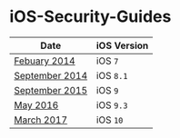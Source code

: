 # iOS-Security-Guides

| Date            | iOS Version |
| ----            | ----------- |
| [Febuary 2014](https://github.com/0xmachos/iOS-Security-Guides/blob/master/iOS_Security_Guide_Feb14.pdf)    | iOS `7`	      |
| [September 2014](https://github.com/0xmachos/iOS-Security-Guides/blob/master/iOS_Security_Guide_September14.pdf)  | iOS `8.1`     |
| [September 2015](https://github.com/0xmachos/iOS-Security-Guides/blob/master/iOS_Security_Guide_September15.pdf)  | iOS `9`       |
| [May 2016](https://github.com/0xmachos/iOS-Security-Guides/blob/master/iOS_Security_Guide_May16.pdf)        | iOS `9.3`     |
| [March 2017](https://github.com/0xmachos/iOS-Security-Guides/blob/master/iOS_Security_Guide_March17.pdf)      | iOS `10`


